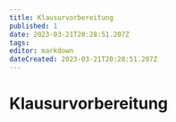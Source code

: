 ```yaml
---
title: Klausurvorbereitung
published: 1
date: 2023-03-21T20:28:51.207Z
tags: 
editor: markdown
dateCreated: 2023-03-21T20:28:51.207Z
---
```


# Klausurvorbereitung
